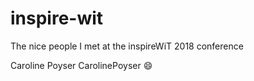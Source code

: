 # inspire-wit
The nice people I met at the inspireWiT 2018 conference

Caroline Poyser CarolinePoyser :smile:
